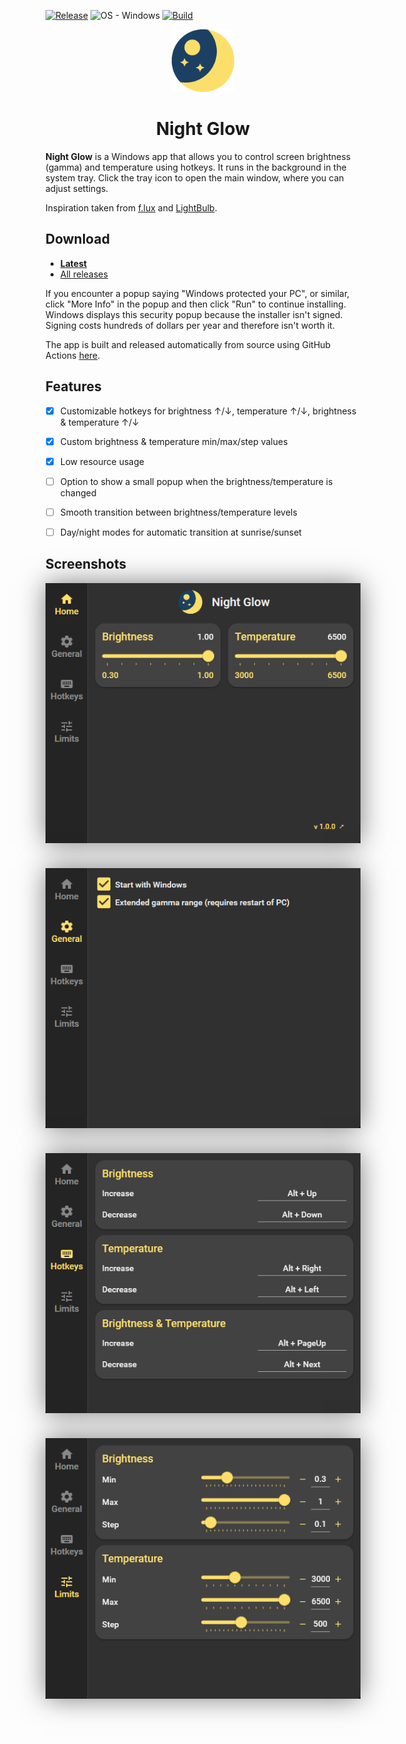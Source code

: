 [![Release](https://img.shields.io/github/release/tombayley/NightGlow.svg)](https://github.com/tombayley/NightGlow/releases)
![OS - Windows](https://img.shields.io/badge/OS-Windows-blue?logo=windows&logoColor=white)
[![Build](https://img.shields.io/github/actions/workflow/status/tombayley/NightGlow/main.yml?branch=main)](https://github.com/tombayley/NightGlow/actions)

<p align="center">
    <img src="res/app-icon.png" style="width: 100px;" />
</p>

<h1 align="center">Night Glow</h1>

**Night Glow** is a Windows app that allows you to control screen brightness (gamma) and temperature using hotkeys.
It runs in the background in the system tray. Click the tray icon to open the main window, where you can adjust settings.

Inspiration taken from [f.lux](https://justgetflux.com/) and [LightBulb](https://github.com/Tyrrrz/LightBulb).


## Download
- [**Latest**](https://github.com/tombayley/NightGlow/releases/latest)
- [All releases](https://github.com/tombayley/NightGlow/releases)


If you encounter a popup saying "Windows protected your PC", or similar, click "More Info" in the popup and then click "Run" to continue installing.
Windows displays this security popup because the installer isn't signed. Signing costs hundreds of dollars per year and therefore isn't worth it.

The app is built and released automatically from source using GitHub Actions [here](.github/workflows/main.yml).


## Features
- [x] Customizable hotkeys for brightness ↑/↓, temperature ↑/↓, brightness & temperature ↑/↓
- [x] Custom brightness & temperature min/max/step values
- [x] Low resource usage
- [ ] Option to show a small popup when the brightness/temperature is changed
- [ ] Smooth transition between brightness/temperature levels
- [ ] Day/night modes for automatic transition at sunrise/sunset


## Screenshots
<p align="center">
    <img align="center" src="res/home.png" style="box-shadow: 0 0 40px rgba(0, 0, 0, 0.5);" />
    <img align="center" src="res/settings.png" style="box-shadow: 0 0 40px rgba(0, 0, 0, 0.5); margin-top: 40px;" />
    <img align="center" src="res/hotkeys.png" style="box-shadow: 0 0 40px rgba(0, 0, 0, 0.5); margin-top: 40px;" />
    <img align="center" src="res/limits.png" style="box-shadow: 0 0 40px rgba(0, 0, 0, 0.5); margin-top: 40px;" />
</p>
